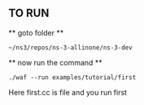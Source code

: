 ## TO RUN

** goto folder **

`~/ns3/repos/ns-3-allinone/ns-3-dev`


** now run the command **

`./waf --run examples/tutorial/first`


Here first.cc is file and you run first
